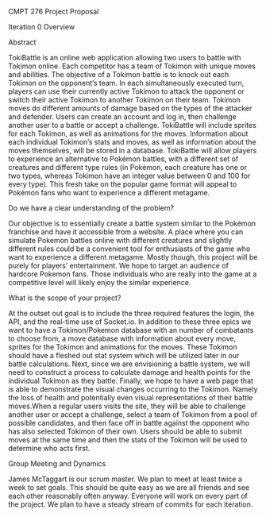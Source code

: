 CMPT 276 Project Proposal

Iteration 0 Overview

Abstract

TokiBattle is an online web application allowing two users to battle with Tokimon online. Each
competitor has a team of Tokimon with unique moves and abilities. The objective of a Tokimon battle
is to knock out each Tokimon on the opponent’s team. In each simultaneously executed turn, players
can use their currently active Tokimon to attack the opponent or switch their active Tokimon to another
Tokimon on their team. Tokimon moves do different amounts of damage based on the types of the
attacker and defender. Users can create an account and log in, then challenge another user to a battle or
accept a challenge. TokiBattle will include sprites for each Tokimon, as well as animations for the
moves. Information about each individual Tokimon’s stats and moves, as well as information about the
moves themselves, will be stored in a database. TokiBattle will allow players to experience an
alternative to Pokémon battles, with a different set of creatures and different type rules (in Pokémon,
each creature has one or two types, whereas Tokimon have an integer value between 0 and 100 for
every type). This fresh take on the popular game format will appeal to Pokémon fans who want to
experience a different metagame.

Do we have a clear understanding of the problem?

Our objective is to essentially create a battle system similar to the Pokémon franchise and have it
accessible from a website. A place where you can simulate Pokemon battles online with different
creatures and slightly different rules could be a convenient tool for enthusiasts of the game who want to
experience a different metagame. Mostly though, this project will be purely for players’ entertainment.
We hope to target an audience of hardcore Pokemon fans. Those individuals who are really into the
game at a competitive level will likely enjoy the similar experience.

What is the scope of your project?

At the outset out goal is to include the three required features the login, the API, and the real-time use
of Socket.io. In addition to these three epics we want to have a Tokimon/Pokemon database with an
number of combatants to choose from, a move database with information about every move, sprites for
the Tokimon and animations for the moves. These Tokimon should have a fleshed out stat system
which will be utilized later in our battle calculations. Next, since we are envisioning a battle system, we
will need to construct a process to calculate damage and health points for the individual Tokimon as
they battle. Finally, we hope to have a web page that is able to demonstrate the visual changes
occurring to the Tokimon. Namely the loss of health and potentially even visual representations of their
battle moves.When a regular users visits the site, they will be able to challenge another user or accept a challenge,
select a team of Tokimon from a pool of possible candidates, and then face off in battle against the
opponent who has also selected Tokimon of their own. Users should be able to submit moves at the
same time and then the stats of the Tokimon will be used to determine who acts first.

Group Meeting and Dynamics

James McTaggart is our scrum master. We plan to meet at least twice a week to set goals. This should be quite easy as we are all friends and see each other reasonably often anyway. Everyone will work on every part of the project. We plan to have a steady stream of commits for each iteration.
